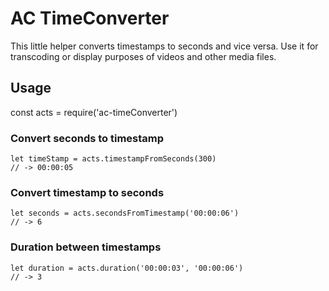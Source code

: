 # AC TimeConverter
This little helper converts timestamps to seconds and vice versa. Use it for transcoding or display purposes of videos and other media files.

## Usage
const acts = require('ac-timeConverter')

### Convert seconds to timestamp
```
let timeStamp = acts.timestampFromSeconds(300)
// -> 00:00:05
```

### Convert timestamp to seconds
```
let seconds = acts.secondsFromTimestamp('00:00:06')
// -> 6
```

### Duration between timestamps
```
let duration = acts.duration('00:00:03', '00:00:06')
// -> 3
```
